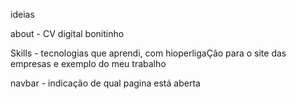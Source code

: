 ideias

about - CV digital bonitinho

Skills - tecnologias que aprendi, com hioperligaÇão para o site das empresas e exemplo do meu trabalho

navbar - indicação de qual pagina está aberta

